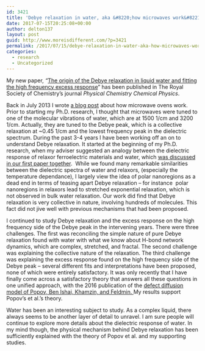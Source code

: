 ```yaml
---
id: 3421
title: 'Debye relaxation in water, aka &#8220;how microwaves work&#8221; explained at last'
date: 2017-07-15T20:25:08+00:00
author: delton137
layout: post
guid: http://www.moreisdifferent.com/?p=3421
permalink: /2017/07/15/debye-relaxation-in-water-aka-how-microwaves-work-explained-at-last/
categories:
  - research
  - Uncategorized
---
```

My new paper, _&#8220;_[The origin of the Debye relaxation in liquid water and fitting the high frequency excess response](http://pubs.rsc.org/en/content/articlehtml/2017/cp/c7cp02884a#cit23)&#8221; has been published in The Royal Society of Chemistry&#8217;s journal *Physical Chemistry Chemical Physics*.

 <!--more-->

Back in July 2013 I wrote [a blog post](http://www.moreisdifferent.com/2013/07/14/a-misconception-about-microwaves/) about how microwave ovens work. Prior to starting my Ph.D. research, I thought that microwaves were tuned to one of the molecular vibrations of water, which are at 1500 1/cm and 3200 1/cm. Actually, they are tuned to the Debye peak, which is a collective relaxation at ~0.45 1/cm and the lowest frequency peak in the dielectric spectrum. During the past 3-4 years I have been working off an on to understand Debye relaxation. It started at the beginning of my Ph.D. research, when my adviser suggested an analogy between the dielectric response of relaxor ferroelectric materials and water, which [was discussed in our first paper together](http://aip.scitation.org/doi/abs/10.1063/1.4869110?journalCode=jcp).  While we found many remarkable similarities between the dielectric spectra of water and relaxors, (especially the temperature dependance), I largely view the idea of polar nanoregions as a dead end in terms of teasing apart Debye relaxation &#8211; for instance  polar nanoregions in relaxors lead to stretched exponential relaxation, which is not observed in bulk water relaxation. Our work did find that Debye relaxation is very collective in nature, involving hundreds of molecules. This fact did not jive well with previous mechanisms that had been proposed.

I continued to study Debye relaxation and the excess response on the high frequency side of the Debye peak in the intervening years. There were three challenges. The first was reconciling the simple nature of pure Debye relaxation found with water with what we know about H-bond network dynamics, which are complex, stretched, and fractal. The second challenge was explaining the collective nature of the relaxation. The third challenge was explaining the excess response found on the high frequency side of the Debye peak &#8211; several different fits and interpretations have been proposed, none of which were entirely satisfactory. It was only recently that I have finally come across a satisfactory theory that answers all these questions in one unified approach, with the 2016 publication of the [defect diffusion model of Popov, Ben Ishai, Khamzin, and Feldmin. ](http://pubs.rsc.org/en/content/articlelanding/2016/cp/c6cp02195f#!divAbstract)My results support Popov&#8217;s et al.&#8217;s theory.

Water has been an interesting subject to study. As a complex liquid, there always seems to be another layer of detail to unravel. I am sure people will continue to explore more details about the dielectric response of water. In my mind though, the physical mechanism behind Debye relaxation has been sufficiently explained with the theory of Popov et al. and my supporting studies.

&nbsp;

&nbsp;
